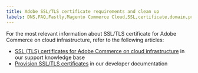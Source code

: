 ```yaml
---
title: Adobe SSL/TLS certificate requirements and clean up
labels: DNS,FAQ,Fastly,Magento Commerce Cloud,SSL,certificate,domain,production,staging,Adobe Commerce,cloud infrastructure,Pro,Starter
---
```


For the most relevant information about SSL/TLS certificate for Adobe Commerce on cloud infrastructure, refer to the following articles:

* [SSL (TLS) certificates for Adobe Commerce on cloud infrastructure](https://support.magento.com/hc/en-us/articles/360048061192-SSL-TLS-certificates-for-Magento-Commerce-Cloud-FAQ) in our support knowledge base 
* [Provision SSL/TLS certificates](https://devdocs.magento.com/cloud/cdn/configure-fastly.html#provision-ssltls-certificates) in our developer documentation
